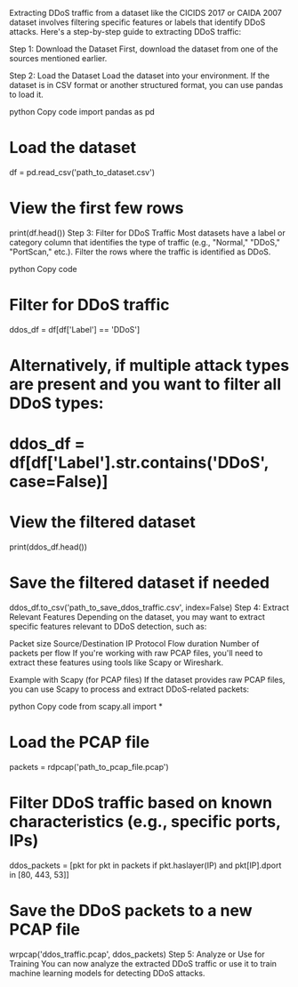 Extracting DDoS traffic from a dataset like the CICIDS 2017 or CAIDA 2007 dataset involves filtering specific features or labels that identify DDoS attacks. Here's a step-by-step guide to extracting DDoS traffic:

Step 1: Download the Dataset
First, download the dataset from one of the sources mentioned earlier.

Step 2: Load the Dataset
Load the dataset into your environment. If the dataset is in CSV format or another structured format, you can use pandas to load it.

python
Copy code
import pandas as pd

# Load the dataset
df = pd.read_csv('path_to_dataset.csv')

# View the first few rows
print(df.head())
Step 3: Filter for DDoS Traffic
Most datasets have a label or category column that identifies the type of traffic (e.g., "Normal," "DDoS," "PortScan," etc.). Filter the rows where the traffic is identified as DDoS.

python
Copy code
# Filter for DDoS traffic
ddos_df = df[df['Label'] == 'DDoS']

# Alternatively, if multiple attack types are present and you want to filter all DDoS types:
# ddos_df = df[df['Label'].str.contains('DDoS', case=False)]

# View the filtered dataset
print(ddos_df.head())

# Save the filtered dataset if needed
ddos_df.to_csv('path_to_save_ddos_traffic.csv', index=False)
Step 4: Extract Relevant Features
Depending on the dataset, you may want to extract specific features relevant to DDoS detection, such as:

Packet size
Source/Destination IP
Protocol
Flow duration
Number of packets per flow
If you're working with raw PCAP files, you'll need to extract these features using tools like Scapy or Wireshark.

Example with Scapy (for PCAP files)
If the dataset provides raw PCAP files, you can use Scapy to process and extract DDoS-related packets:

python
Copy code
from scapy.all import *

# Load the PCAP file
packets = rdpcap('path_to_pcap_file.pcap')

# Filter DDoS traffic based on known characteristics (e.g., specific ports, IPs)
ddos_packets = [pkt for pkt in packets if pkt.haslayer(IP) and pkt[IP].dport in [80, 443, 53]]

# Save the DDoS packets to a new PCAP file
wrpcap('ddos_traffic.pcap', ddos_packets)
Step 5: Analyze or Use for Training
You can now analyze the extracted DDoS traffic or use it to train machine learning models for detecting DDoS attacks.
